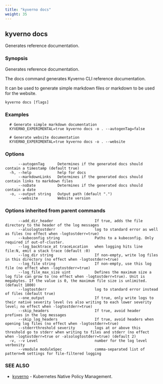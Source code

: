 ```yaml
---
title: "kyverno docs"
weight: 35
---
```

## kyverno docs

Generates reference documentation.

### Synopsis

Generates reference documentation.
  
  The docs command generates Kyverno CLI reference documentation.
  
  It can be used to generate simple markdown files or markdown to be used for the website.

```
kyverno docs [flags]
```

### Examples

```
  # Generate simple markdown documentation
  KYVERNO_EXPERIMENTAL=true kyverno docs -o . --autogenTag=false

  # Generate website documentation
  KYVERNO_EXPERIMENTAL=true kyverno docs -o . --website
```

### Options

```
      --autogenTag      Determines if the generated docs should contain a timestamp (default true)
  -h, --help            help for docs
      --markdownLinks   Determines if the generated docs should contain links to markdown files
      --noDate          Determines if the generated docs should contain a date
  -o, --output string   Output path (default ".")
      --website         Website version
```

### Options inherited from parent commands

```
      --add_dir_header                   If true, adds the file directory to the header of the log messages
      --alsologtostderr                  log to standard error as well as files (no effect when -logtostderr=true)
      --kubeconfig string                Paths to a kubeconfig. Only required if out-of-cluster.
      --log_backtrace_at traceLocation   when logging hits line file:N, emit a stack trace (default :0)
      --log_dir string                   If non-empty, write log files in this directory (no effect when -logtostderr=true)
      --log_file string                  If non-empty, use this log file (no effect when -logtostderr=true)
      --log_file_max_size uint           Defines the maximum size a log file can grow to (no effect when -logtostderr=true). Unit is megabytes. If the value is 0, the maximum file size is unlimited. (default 1800)
      --logtostderr                      log to standard error instead of files (default true)
      --one_output                       If true, only write logs to their native severity level (vs also writing to each lower severity level; no effect when -logtostderr=true)
      --skip_headers                     If true, avoid header prefixes in the log messages
      --skip_log_headers                 If true, avoid headers when opening log files (no effect when -logtostderr=true)
      --stderrthreshold severity         logs at or above this threshold go to stderr when writing to files and stderr (no effect when -logtostderr=true or -alsologtostderr=true) (default 2)
  -v, --v Level                          number for the log level verbosity
      --vmodule moduleSpec               comma-separated list of pattern=N settings for file-filtered logging
```

### SEE ALSO

* [kyverno](../kyverno)	 - Kubernetes Native Policy Management.

